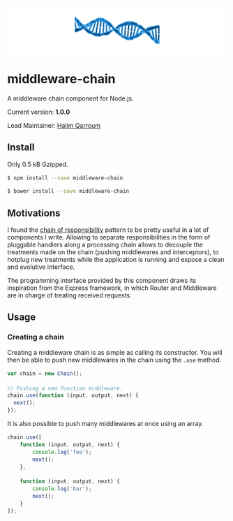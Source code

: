 ![Logo](assets/dna.png)

# middleware-chain

A middleware chain component for Node.js.

Current version: **1.0.0**

Lead Maintainer: [Halim Qarroum](mailto:hqarroum@awox.com)

## Install

Only 0.5 kB Gzipped.

```sh
$ npm install --save middleware-chain
```

```sh
$ bower install --save middleware-chain
```

## Motivations

I found the [chain of responsibility](https://en.wikipedia.org/wiki/Chain-of-responsibility_pattern) pattern to be pretty useful in a lot of components I write. Allowing to separate responsibilities in the form of pluggable handlers along a processing chain allows to decouple the treatments made on the chain (pushing middlewares and interceptors), to hotplug new treatments while the application is running and expose a clean and evolutive interface.

The programming interface provided by this component draws its inspiration from the Express framework, in which Router and Middleware are in charge of treating received requests.

## Usage

### Creating a chain

Creating a middleware chain is as simple as calling its constructor. You will then be able to push new middlewares in the chain using the `.use` method.

```javascript
var chain = new Chain();

// Pushing a new function middleware.
chain.use(function (input, output, next) {
  next();
});
```

It is also possible to push many middlewares at once using an array.

```javascript
chain.use([
    function (input, output, next) {
        console.log('foo');
        next();
    },
    
    function (input, output, next) {
        console.log('bar');
        next();
    }
]);
```
